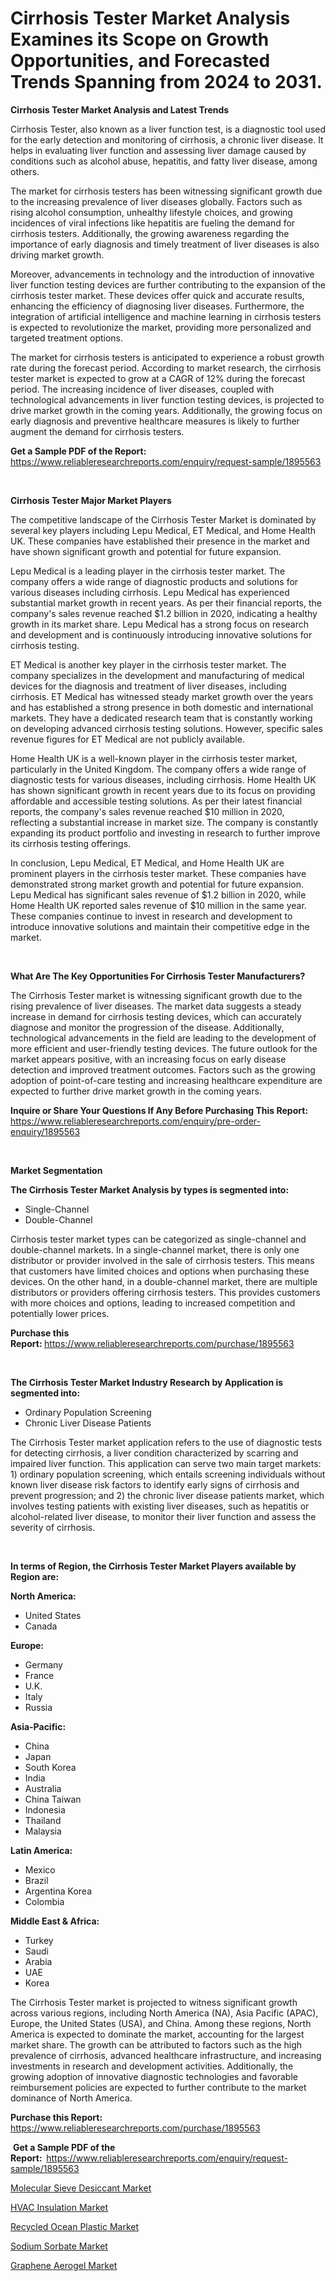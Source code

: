 <p><h1>Cirrhosis Tester Market Analysis Examines its Scope on Growth Opportunities, and Forecasted Trends Spanning from 2024 to 2031.</h1></p><p><strong>Cirrhosis Tester Market Analysis and Latest Trends</strong></p>
<p><p>Cirrhosis Tester, also known as a liver function test, is a diagnostic tool used for the early detection and monitoring of cirrhosis, a chronic liver disease. It helps in evaluating liver function and assessing liver damage caused by conditions such as alcohol abuse, hepatitis, and fatty liver disease, among others.</p><p>The market for cirrhosis testers has been witnessing significant growth due to the increasing prevalence of liver diseases globally. Factors such as rising alcohol consumption, unhealthy lifestyle choices, and growing incidences of viral infections like hepatitis are fueling the demand for cirrhosis testers. Additionally, the growing awareness regarding the importance of early diagnosis and timely treatment of liver diseases is also driving market growth.</p><p>Moreover, advancements in technology and the introduction of innovative liver function testing devices are further contributing to the expansion of the cirrhosis tester market. These devices offer quick and accurate results, enhancing the efficiency of diagnosing liver diseases. Furthermore, the integration of artificial intelligence and machine learning in cirrhosis testers is expected to revolutionize the market, providing more personalized and targeted treatment options.</p><p>The market for cirrhosis testers is anticipated to experience a robust growth rate during the forecast period. According to market research, the cirrhosis tester market is expected to grow at a CAGR of 12% during the forecast period. The increasing incidence of liver diseases, coupled with technological advancements in liver function testing devices, is projected to drive market growth in the coming years. Additionally, the growing focus on early diagnosis and preventive healthcare measures is likely to further augment the demand for cirrhosis testers.</p></p>
<p><strong>Get a Sample PDF of the Report:&nbsp;</strong> <a href="https://www.reliableresearchreports.com/enquiry/request-sample/1895563">https://www.reliableresearchreports.com/enquiry/request-sample/1895563</a></p>
<p>&nbsp;</p>
<p><strong>Cirrhosis Tester Major Market Players</strong></p>
<p><p>The competitive landscape of the Cirrhosis Tester Market is dominated by several key players including Lepu Medical, ET Medical, and Home Health UK. These companies have established their presence in the market and have shown significant growth and potential for future expansion.</p><p>Lepu Medical is a leading player in the cirrhosis tester market. The company offers a wide range of diagnostic products and solutions for various diseases including cirrhosis. Lepu Medical has experienced substantial market growth in recent years. As per their financial reports, the company's sales revenue reached $1.2 billion in 2020, indicating a healthy growth in its market share. Lepu Medical has a strong focus on research and development and is continuously introducing innovative solutions for cirrhosis testing.</p><p>ET Medical is another key player in the cirrhosis tester market. The company specializes in the development and manufacturing of medical devices for the diagnosis and treatment of liver diseases, including cirrhosis. ET Medical has witnessed steady market growth over the years and has established a strong presence in both domestic and international markets. They have a dedicated research team that is constantly working on developing advanced cirrhosis testing solutions. However, specific sales revenue figures for ET Medical are not publicly available.</p><p>Home Health UK is a well-known player in the cirrhosis tester market, particularly in the United Kingdom. The company offers a wide range of diagnostic tests for various diseases, including cirrhosis. Home Health UK has shown significant growth in recent years due to its focus on providing affordable and accessible testing solutions. As per their latest financial reports, the company's sales revenue reached $10 million in 2020, reflecting a substantial increase in market size. The company is constantly expanding its product portfolio and investing in research to further improve its cirrhosis testing offerings.</p><p>In conclusion, Lepu Medical, ET Medical, and Home Health UK are prominent players in the cirrhosis tester market. These companies have demonstrated strong market growth and potential for future expansion. Lepu Medical has significant sales revenue of $1.2 billion in 2020, while Home Health UK reported sales revenue of $10 million in the same year. These companies continue to invest in research and development to introduce innovative solutions and maintain their competitive edge in the market.</p></p>
<p>&nbsp;</p>
<p><strong>What Are The Key Opportunities For Cirrhosis Tester Manufacturers?</strong></p>
<p><p>The Cirrhosis Tester market is witnessing significant growth due to the rising prevalence of liver diseases. The market data suggests a steady increase in demand for cirrhosis testing devices, which can accurately diagnose and monitor the progression of the disease. Additionally, technological advancements in the field are leading to the development of more efficient and user-friendly testing devices. The future outlook for the market appears positive, with an increasing focus on early disease detection and improved treatment outcomes. Factors such as the growing adoption of point-of-care testing and increasing healthcare expenditure are expected to further drive market growth in the coming years.</p></p>
<p><strong>Inquire or Share Your Questions If Any Before Purchasing This Report:</strong> <a href="https://www.reliableresearchreports.com/enquiry/pre-order-enquiry/1895563">https://www.reliableresearchreports.com/enquiry/pre-order-enquiry/1895563</a></p>
<p>&nbsp;</p>
<p><strong>Market Segmentation</strong></p>
<p><strong>The Cirrhosis Tester Market Analysis by types is segmented into:</strong></p>
<p><ul><li>Single-Channel</li><li>Double-Channel</li></ul></p>
<p><p>Cirrhosis tester market types can be categorized as single-channel and double-channel markets. In a single-channel market, there is only one distributor or provider involved in the sale of cirrhosis testers. This means that customers have limited choices and options when purchasing these devices. On the other hand, in a double-channel market, there are multiple distributors or providers offering cirrhosis testers. This provides customers with more choices and options, leading to increased competition and potentially lower prices.</p></p>
<p><strong>Purchase this Report:&nbsp;</strong><a href="https://www.reliableresearchreports.com/purchase/1895563">https://www.reliableresearchreports.com/purchase/1895563</a></p>
<p>&nbsp;</p>
<p><strong>The Cirrhosis Tester Market Industry Research by Application is segmented into:</strong></p>
<p><ul><li>Ordinary Population Screening</li><li>Chronic Liver Disease Patients</li></ul></p>
<p><p>The Cirrhosis Tester market application refers to the use of diagnostic tests for detecting cirrhosis, a liver condition characterized by scarring and impaired liver function. This application can serve two main target markets: 1) ordinary population screening, which entails screening individuals without known liver disease risk factors to identify early signs of cirrhosis and prevent progression; and 2) the chronic liver disease patients market, which involves testing patients with existing liver diseases, such as hepatitis or alcohol-related liver disease, to monitor their liver function and assess the severity of cirrhosis.</p></p>
<p>&nbsp;</p>
<p><strong>In terms of Region, the Cirrhosis Tester Market Players available by Region are:</strong></p>
<p>
    <p> <strong> North America: </strong>
        <ul>
            <li>United States</li>
            <li>Canada</li>
        </ul>
        </p> 
    <p> <strong> Europe: </strong>
        <ul>
            <li>Germany</li>
            <li>France</li>
            <li>U.K.</li>
            <li>Italy</li>
            <li>Russia</li>
        </ul>
        </p> 
    <p> <strong> Asia-Pacific: </strong>
        <ul>
            <li>China</li>
            <li>Japan</li>
            <li>South Korea</li>
            <li>India</li>
            <li>Australia</li>
            <li>China Taiwan</li>
            <li>Indonesia</li>
            <li>Thailand</li>
            <li>Malaysia</li>
        </ul>
        </p> 
    <p> <strong> Latin America: </strong>
        <ul>
            <li>Mexico</li>
            <li>Brazil</li>
            <li>Argentina Korea</li>
            <li>Colombia</li>
        </ul>
        </p> 
    <p> <strong> Middle East & Africa: </strong>
        <ul>
            <li>Turkey</li>
            <li>Saudi</li>
            <li>Arabia</li>
            <li>UAE</li>
            <li>Korea</li>
        </ul>
    </p>
    </p>
<p><p>The Cirrhosis Tester market is projected to witness significant growth across various regions, including North America (NA), Asia Pacific (APAC), Europe, the United States (USA), and China. Among these regions, North America is expected to dominate the market, accounting for the largest market share. The growth can be attributed to factors such as the high prevalence of cirrhosis, advanced healthcare infrastructure, and increasing investments in research and development activities. Additionally, the growing adoption of innovative diagnostic technologies and favorable reimbursement policies are expected to further contribute to the market dominance of North America.</p></p>
<p><strong>Purchase this Report: </strong><a href="https://www.reliableresearchreports.com/purchase/1895563">https://www.reliableresearchreports.com/purchase/1895563</a></p>
<p>&nbsp;<strong>Get a Sample PDF of the Report:&nbsp;&nbsp;</strong><a href="https://www.reliableresearchreports.com/enquiry/request-sample/1895563">https://www.reliableresearchreports.com/enquiry/request-sample/1895563</a></p>
<p><strong></strong></p>
<p><p><a href="https://medium.com/@lulukerluke/molecular-sieve-desiccant-market-analysis-and-sze-forecasted-for-period-from-2024-to-2031-e1779d52f030">Molecular Sieve Desiccant Market</a></p><p><a href="https://medium.com/@lulukerluke/hvac-insulation-market-size-and-market-trends-complete-industry-overview-2024-to-2031-d3322133fde0">HVAC Insulation Market</a></p><p><a href="https://medium.com/@lulukerluke/recycled-ocean-plastic-market-share-evolution-and-market-growth-trends-2024-2031-44accf21cf9f">Recycled Ocean Plastic Market</a></p><p><a href="https://medium.com/@lulukerluke/sodium-sorbate-market-share-evolution-and-market-growth-trends-2024-2031-86fcd45b111f">Sodium Sorbate Market</a></p><p><a href="https://medium.com/@lulukerluke/graphene-aerogel-market-trends-forecast-and-competitive-analysis-to-2031-b852382d62f4">Graphene Aerogel Market</a></p></p>